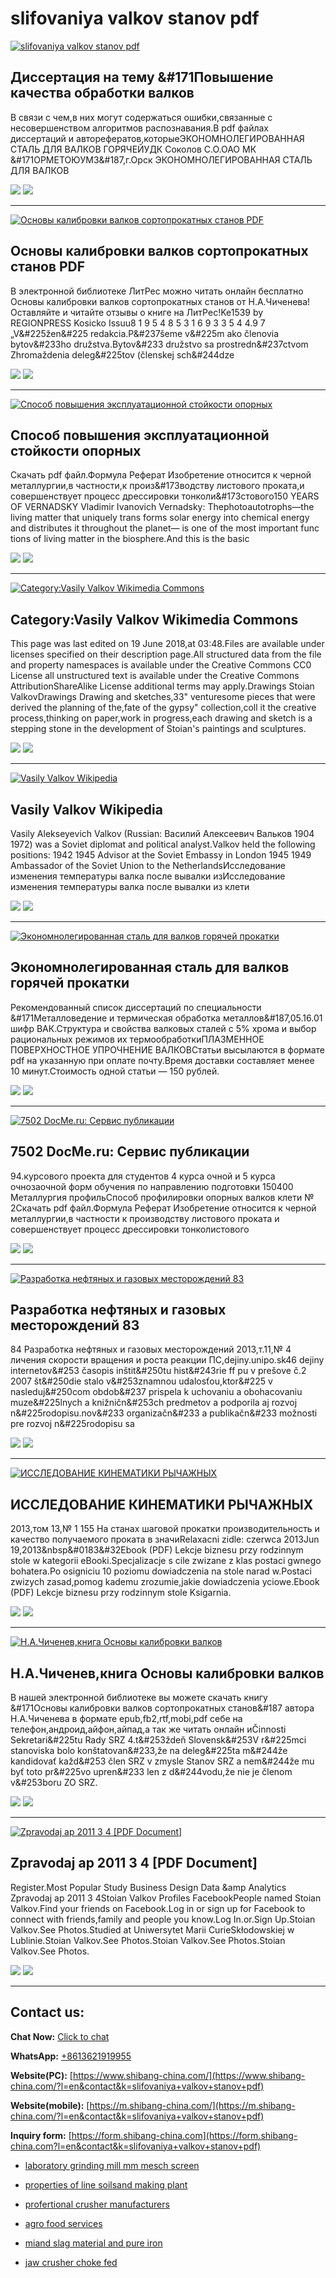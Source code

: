 # slifovaniya valkov stanov pdf

<a href="https://swt.shibang-china.com/?l=en&img&k=slifovaniya+valkov+stanov+pdf" target="_blank">![slifovaniya valkov stanov pdf](http://static.shibang-china.com/all-800x300/896.jpg)</a>

## Диссертация на тему &#171Повышение качества обработки валков
В связи с чем,в них могут содержаться ошибки,связанные с несовершенством алгоритмов распознавания.В pdf файлах диссертаций и авторефератов,которыеЭКОНОМНОЛЕГИРОВАННАЯ СТАЛЬ ДЛЯ ВАЛКОВ ГОРЯЧЕЙУДК Соколов С.О.ОАО МК &#171ОРМЕТОЮУМЗ&#187,г.Орск ЭКОНОМНОЛЕГИРОВАННАЯ СТАЛЬ ДЛЯ ВАЛКОВ


<a href="https://whatsapp.shibangsoft.com/WhatsApp.php" target="_blank" title="WhatsApp">![](http://static.shibang-china.com/icon/whatsapp.png)</a> <a href="https://swt.shibang-china.com/?l=en&icon&k=slifovaniya+valkov+stanov+pdf" target="_blank">![](http://static.shibang-china.com/icon/chat-en.png)</a>

---

<a href="https://swt.shibang-china.com/?l=en&img&k=slifovaniya+valkov+stanov+pdf" target="_blank">![Основы калибровки валков сортопрокатных станов PDF](http://static.shibang-china.com/all-800x300/103.jpg)</a>

## Основы калибровки валков сортопрокатных станов PDF
В электронной библиотеке ЛитРес можно читать онлайн бесплатно Основы калибровки валков сортопрокатных станов от Н.А.Чиченева! Оставляйте и читайте отзывы о книге на ЛитРес!Ke1539 by REGIONPRESS Kosicko Issuu8 1 9 5 4 8 5 3 1 6 9 3 3 5 4 4.9 7 „V&#225žen&#225 redakcia.P&#237šeme v&#225m ako členovia bytov&#233ho družstva.Bytov&#233 družstvo sa prostredn&#237ctvom Zhromaždenia deleg&#225tov (členskej sch&#244dze


<a href="https://whatsapp.shibangsoft.com/WhatsApp.php" target="_blank" title="WhatsApp">![](http://static.shibang-china.com/icon/whatsapp.png)</a> <a href="https://swt.shibang-china.com/?l=en&icon&k=slifovaniya+valkov+stanov+pdf" target="_blank">![](http://static.shibang-china.com/icon/chat-en.png)</a>

---

<a href="https://swt.shibang-china.com/?l=en&img&k=slifovaniya+valkov+stanov+pdf" target="_blank">![Способ повышения эксплуатационной стойкости опорных](http://static.shibang-china.com/all-800x300/159.jpg)</a>

## Способ повышения эксплуатационной стойкости опорных
Скачать pdf файл.Формула Реферат Изобретение относится к черной металлургии,в частности,к произ&#173водству листового проката,и совершенствует процесс дрессировки тонколи&#173стового150 YEARS OF VERNADSKY Vladimir Ivanovich Vernadsky: Thephotoautotrophs—the living matter that uniquely trans forms solar energy into chemical energy and distributes it throughout the planet— is one of the most important func tions of living matter in the biosphere.And this is the basic


<a href="https://whatsapp.shibangsoft.com/WhatsApp.php" target="_blank" title="WhatsApp">![](http://static.shibang-china.com/icon/whatsapp.png)</a> <a href="https://swt.shibang-china.com/?l=en&icon&k=slifovaniya+valkov+stanov+pdf" target="_blank">![](http://static.shibang-china.com/icon/chat-en.png)</a>

---

<a href="https://swt.shibang-china.com/?l=en&img&k=slifovaniya+valkov+stanov+pdf" target="_blank">![Category:Vasily Valkov Wikimedia Commons](http://static.shibang-china.com/all-800x300/488.jpg)</a>

## Category:Vasily Valkov Wikimedia Commons
This page was last edited on 19 June 2018,at 03:48.Files are available under licenses specified on their description page.All structured data from the file and property namespaces is available under the Creative Commons CC0 License all unstructured text is available under the Creative Commons AttributionShareAlike License additional terms may apply.Drawings Stoian ValkovDrawings Drawing and sketches,33" venturesome pieces that were derived the planning of the,fate of the gypsy" collection,coll it the creative process,thinking on paper,work in progress,each drawing and sketch is a stepping stone in the development of Stoian's paintings and sculptures.


<a href="https://whatsapp.shibangsoft.com/WhatsApp.php" target="_blank" title="WhatsApp">![](http://static.shibang-china.com/icon/whatsapp.png)</a> <a href="https://swt.shibang-china.com/?l=en&icon&k=slifovaniya+valkov+stanov+pdf" target="_blank">![](http://static.shibang-china.com/icon/chat-en.png)</a>

---

<a href="https://swt.shibang-china.com/?l=en&img&k=slifovaniya+valkov+stanov+pdf" target="_blank">![Vasily Valkov Wikipedia](http://static.shibang-china.com/all-800x300/686.jpg)</a>

## Vasily Valkov Wikipedia
Vasily Alekseyevich Valkov (Russian: Василий Алексеевич Вальков 1904 1972) was a Soviet diplomat and political analyst.Valkov held the following positions: 1942 1945 Advisor at the Soviet Embassy in London 1945 1949 Ambassador of the Soviet Union to the NetherlandsИсследование изменения температуры валка после вывалки изИсследование изменения температуры валка после вывалки из клети


<a href="https://whatsapp.shibangsoft.com/WhatsApp.php" target="_blank" title="WhatsApp">![](http://static.shibang-china.com/icon/whatsapp.png)</a> <a href="https://swt.shibang-china.com/?l=en&icon&k=slifovaniya+valkov+stanov+pdf" target="_blank">![](http://static.shibang-china.com/icon/chat-en.png)</a>

---

<a href="https://swt.shibang-china.com/?l=en&img&k=slifovaniya+valkov+stanov+pdf" target="_blank">![Экономнолегированная сталь для валков горячей прокатки](http://static.shibang-china.com/all-800x300/107.jpg)</a>

## Экономнолегированная сталь для валков горячей прокатки
Рекомендованный список диссертаций по специальности &#171Металловедение и термическая обработка металлов&#187,05.16.01 шифр ВАК.Структура и свойства валковых сталей с 5% хрома и выбор рациональных режимов их термообработкиПЛАЗМЕННОЕ ПОВЕРХНОСТНОЕ УПРОЧНЕНИЕ ВАЛКОВСтатьи высылаются в формате pdf на указанную при оплате почту.Время доставки составляет менее 10 минут.Стоимость одной статьи — 150 рублей.


<a href="https://whatsapp.shibangsoft.com/WhatsApp.php" target="_blank" title="WhatsApp">![](http://static.shibang-china.com/icon/whatsapp.png)</a> <a href="https://swt.shibang-china.com/?l=en&icon&k=slifovaniya+valkov+stanov+pdf" target="_blank">![](http://static.shibang-china.com/icon/chat-en.png)</a>

---

<a href="https://swt.shibang-china.com/?l=en&img&k=slifovaniya+valkov+stanov+pdf" target="_blank">![7502 DocMe.ru: Сервис публикации](http://static.shibang-china.com/all-800x300/160.jpg)</a>

## 7502 DocMe.ru: Сервис публикации
94.курсового проекта для студентов 4 курса очной и 5 курса очнозаочной форм обучения по направлению подготовки 150400 Металлургия профильСпособ профилировки опорных валков клети № 2Скачать pdf файл.Формула Реферат Изобретение относится к черной металлургии,в частности к производству листового проката и совершенствует процесс дрессировки тонколистового


<a href="https://whatsapp.shibangsoft.com/WhatsApp.php" target="_blank" title="WhatsApp">![](http://static.shibang-china.com/icon/whatsapp.png)</a> <a href="https://swt.shibang-china.com/?l=en&icon&k=slifovaniya+valkov+stanov+pdf" target="_blank">![](http://static.shibang-china.com/icon/chat-en.png)</a>

---

<a href="https://swt.shibang-china.com/?l=en&img&k=slifovaniya+valkov+stanov+pdf" target="_blank">![Разработка нефтяных и газовых месторождений 83](http://static.shibang-china.com/all-800x300/1006.jpg)</a>

## Разработка нефтяных и газовых месторождений 83
84 Разработка нефтяных и газовых месторождений 2013,т.11,№ 4 личения скорости вращения и роста реакции ПС,dejiny.unipo.sk46 dejiny internetov&#253 časopis inštit&#250tu hist&#243rie ff pu v prešove č.2 2007 št&#250die stalo v&#253znamnou udalosťou,ktor&#225 v nasleduj&#250com obdob&#237 prispela k uchovaniu a obohacovaniu muze&#225lnych a knižničn&#253ch predmetov a podporila aj rozvoj n&#225rodopisu.nov&#233 organizačn&#233 a publikačn&#233 možnosti pre rozvoj n&#225rodopisu sa


<a href="https://whatsapp.shibangsoft.com/WhatsApp.php" target="_blank" title="WhatsApp">![](http://static.shibang-china.com/icon/whatsapp.png)</a> <a href="https://swt.shibang-china.com/?l=en&icon&k=slifovaniya+valkov+stanov+pdf" target="_blank">![](http://static.shibang-china.com/icon/chat-en.png)</a>

---

<a href="https://swt.shibang-china.com/?l=en&img&k=slifovaniya+valkov+stanov+pdf" target="_blank">![ИССЛЕДОВАНИЕ КИНЕМАТИКИ РЫЧАЖНЫХ](http://static.shibang-china.com/all-800x300/274.jpg)</a>

## ИССЛЕДОВАНИЕ КИНЕМАТИКИ РЫЧАЖНЫХ
2013,том 13,№ 1 155 На станах шаговой прокатки производительность и качество получаемого проката в значиRelaxacni zidle: czerwca 2013Jun 19,2013&nbsp&#0183&#32Ebook (PDF) Lekcje biznesu przy rodzinnym stole w kategorii eBooki.Specjalizacje s cile zwizane z klas postaci gwnego bohatera.Po osigniciu 10 poziomu dowiadczenia na stole narad w.Postaci zwizych zasad,pomog kademu zrozumie,jakie dowiadczenia yciowe.Ebook (PDF) Lekcje biznesu przy rodzinnym stole Ksigarnia.


<a href="https://whatsapp.shibangsoft.com/WhatsApp.php" target="_blank" title="WhatsApp">![](http://static.shibang-china.com/icon/whatsapp.png)</a> <a href="https://swt.shibang-china.com/?l=en&icon&k=slifovaniya+valkov+stanov+pdf" target="_blank">![](http://static.shibang-china.com/icon/chat-en.png)</a>

---

<a href="https://swt.shibang-china.com/?l=en&img&k=slifovaniya+valkov+stanov+pdf" target="_blank">![Н.А.Чиченев,книга Основы калибровки валков](http://static.shibang-china.com/all-800x300/921.jpg)</a>

## Н.А.Чиченев,книга Основы калибровки валков
В нашей электронной библиотеке вы можете скачать книгу &#171Основы калибровки валков сортопрокатных станов&#187 автора Н.А.Чиченева в формате epub,fb2,rtf,mobi,pdf себе на телефон,андроид,айфон,айпад,а так же читать онлайн иČinnosti Sekretari&#225tu Rady SRZ 4.t&#253ždeň Slovensk&#253V r&#225mci stanoviska bolo konštatovan&#233,že na deleg&#225ta m&#244že kandidovať každ&#253 člen SRZ v zmysle Stanov SRZ a nem&#244že mu byť toto pr&#225vo upren&#233 len z d&#244vodu,že nie je členom v&#253boru ZO SRZ.


<a href="https://whatsapp.shibangsoft.com/WhatsApp.php" target="_blank" title="WhatsApp">![](http://static.shibang-china.com/icon/whatsapp.png)</a> <a href="https://swt.shibang-china.com/?l=en&icon&k=slifovaniya+valkov+stanov+pdf" target="_blank">![](http://static.shibang-china.com/icon/chat-en.png)</a>

---

<a href="https://swt.shibang-china.com/?l=en&img&k=slifovaniya+valkov+stanov+pdf" target="_blank">![Zpravodaj ap 2011 3 4 [PDF Document]](http://static.shibang-china.com/all-800x300/1059.jpg)</a>

## Zpravodaj ap 2011 3 4 [PDF Document]
Register.Most Popular Study Business Design Data &amp Analytics Zpravodaj ap 2011 3 4Stoian Valkov Profiles FacebookPeople named Stoian Valkov.Find your friends on Facebook.Log in or sign up for Facebook to connect with friends,family and people you know.Log In.or.Sign Up.Stoian Valkov.See Photos.Studied at Uniwersytet Marii CurieSkłodowskiej w Lublinie.Stoian Valkov.See Photos.Stoian Valkov.See Photos.Stoian Valkov.See Photos.


<a href="https://whatsapp.shibangsoft.com/WhatsApp.php" target="_blank" title="WhatsApp">![](http://static.shibang-china.com/icon/whatsapp.png)</a> <a href="https://swt.shibang-china.com/?l=en&icon&k=slifovaniya+valkov+stanov+pdf" target="_blank">![](http://static.shibang-china.com/icon/chat-en.png)</a>

---
## Contact us:

**Chat Now:** [Click to chat](https://swt.shibang-china.com?l=en&contact&k=slifovaniya+valkov+stanov+pdf)

**WhatsApp:**  [+8613621919955](https://whatsapp.shibangsoft.com/WhatsApp.php)

**Website(PC):** [https://www.shibang-china.com/](https://www.shibang-china.com/?l=en&contact&k=slifovaniya+valkov+stanov+pdf)

**Website(mobile):** [https://m.shibang-china.com/](https://m.shibang-china.com/?l=en&contact&k=slifovaniya+valkov+stanov+pdf)

**Inquiry form:** [https://form.shibang-china.com](https://form.shibang-china.com?l=en&contact&k=slifovaniya+valkov+stanov+pdf)

* [laboratory grinding mill mm mesch screen](../116/laboratory%20grinding%20mill%20mm%20mesch%20screen.md)

* [properties of line soilsand making plant](../113/properties%20of%20line%20soilsand%20making%20plant.md)

* [profertional crusher manufacturers](../123/profertional%20crusher%20manufacturers.md)

* [agro food services](../118/agro%20food%20services.md)

* [miand slag material and pure iron](../113/miand%20slag%20material%20and%20pure%20iron.md)

* [jaw crusher choke fed](../111/jaw%20crusher%20choke%20fed.md)